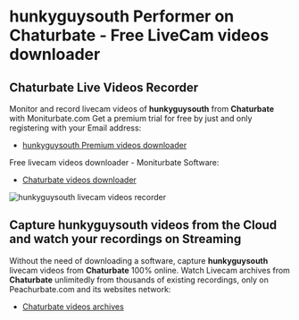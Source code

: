 # hunkyguysouth Performer on Chaturbate - Free LiveCam videos downloader

## Chaturbate Live Videos Recorder

Monitor and record livecam videos of **hunkyguysouth** from **Chaturbate** with Moniturbate.com
Get a premium trial for free by just and only registering with your Email address:
* [hunkyguysouth Premium videos downloader](https://moniturbate.com/request-demo-licence-key.html)

Free livecam videos downloader - Moniturbate Software:
* [Chaturbate videos downloader](https://moniturbate.com/moniturbate-download-software.html)

![hunkyguysouth livecam videos recorder](https://peachurnet.com/templates/moniturbate-software.png)


## Capture hunkyguysouth videos from the Cloud and watch your recordings on Streaming

Without the need of downloading a software, capture **hunkyguysouth** livecam videos from **Chaturbate** 100% online.
Watch Livecam archives from **Chaturbate** unlimitedly from thousands of existing recordings, only on Peachurbate.com and its websites network:
* [Chaturbate videos archives](https://peachurnet.com/)